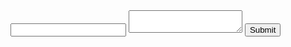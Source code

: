 <input type="text" name="name">
<textarea rows="2" cols="20"></textarea>
<input type="submit" value="Submit">
